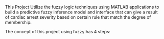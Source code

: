 This Project Utilize the fuzzy logic techniques using MATLAB applications to build a predictive fuzzy inference model and interface that can give a result of cardiac arrest severity based on certain rule that match the degree of membership.

The concept of this project using fuzzy has 4 steps:
